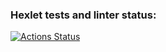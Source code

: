 ### Hexlet tests and linter status:
[![Actions Status](https://github.com/nbagr/frontend-project-46/workflows/hexlet-check/badge.svg)](https://github.com/nbagr/frontend-project-46/actions)
